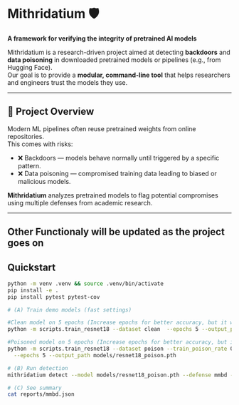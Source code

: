 # Mithridatium 🛡️

**A framework for verifying the integrity of pretrained AI models**

Mithridatium is a research-driven project aimed at detecting **backdoors** and **data poisoning** in downloaded pretrained models or pipelines (e.g., from Hugging Face).  
Our goal is to provide a **modular, command-line tool** that helps researchers and engineers trust the models they use.

---

## 🚀 Project Overview

Modern ML pipelines often reuse pretrained weights from online repositories.  
This comes with risks:

- ❌ Backdoors — models behave normally until triggered by a specific pattern.
- ❌ Data poisoning — compromised training data leading to biased or malicious models.

**Mithridatium** analyzes pretrained models to flag potential compromises using multiple defenses from academic research.

---

## Other Functionaly will be updated as the project goes on

## Quickstart

```bash
python -m venv .venv && source .venv/bin/activate
pip install -e .
pip install pytest pytest-cov

# (A) Train demo models (fast settings)

#Clean model on 5 epochs (Increase epochs for better accuracy, but it will take longer)
python -m scripts.train_resnet18 --dataset clean  --epochs 5 --output_path models/resnet18_clean.pth

#Poisoned model on 5 epochs (Increase epochs for better accuracy, but it will take longer)
python -m scripts.train_resnet18 --dataset poison --train_poison_rate 0.1 --target_class 0 \
  --epochs 5 --output_path models/resnet18_poison.pth

# (B) Run detection
mithridatium detect --model models/resnet18_poison.pth --defense mmbd --data cifar10 --out reports/mmbd.json

# (C) See summary
cat reports/mmbd.json

```
